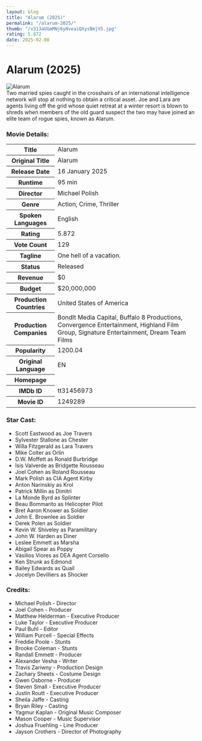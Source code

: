```yaml
---
layout: blog
title: "Alarum (2025)"
permalink: "/alarum-2025/"
thumb: "/v313aUGmMNj6yNveaiQXysBmjVS.jpg"
rating: 5.872
date: 2025-02-08
---
```

<h1 class="title">Alarum (2025)</h1><div class="poster"><img src="{{ site.imglink }}/v313aUGmMNj6yNveaiQXysBmjVS.jpg" alt="Alarum" class="img-fluid rounded"/></div><div class="plot">Two married spies caught in the crosshairs of an international intelligence network will stop at nothing to obtain a critical asset. Joe and Lara are agents living off the grid whose quiet retreat at a winter resort is blown to shreds when members of the old guard suspect the two may have joined an elite team of rogue spies, known as Alarum.</div><h3>Movie Details:</h3><table class="table table-bordered details"><tr><th>Title</th><td>Alarum</td></tr><tr><th>Original Title</th><td>Alarum</td></tr><tr><th>Release Date</th><td>16 January 2025</td></tr><tr><th>Runtime</th><td>95 min</td></tr><tr><th>Director</th><td>Michael Polish</td></tr><tr><th>Genre</th><td>Action, Crime, Thriller</td></tr><tr><th>Spoken Languages</th><td>English</td></tr><tr><th>Rating</th><td>5.872</td></tr><tr><th>Vote Count</th><td>129</td></tr><tr><th>Tagline</th><td>One hell of a vacation.</td></tr><tr><th>Status</th><td>Released</td></tr><tr><th>Revenue</th><td>$0</td></tr><tr><th>Budget</th><td>$20,000,000</td></tr><tr><th>Production Countries</th><td>United States of America</td></tr><tr><th>Production Companies</th><td>BondIt Media Capital, Buffalo 8 Productions, Convergence Entertainment, Highland Film Group, Signature Entertainment, Dream Team Films</td></tr><tr><th>Popularity</th><td>1200.04</td></tr><tr><th>Original Language</th><td>EN</td></tr><tr><th>Homepage</th><td>   </td></tr><tr><th>IMDb ID</th><td>tt31456973</td></tr><tr><th>Movie ID</th><td>1249289</td></tr></table><h3>Star Cast:</h3><ul class="list-group cast"><li>Scott Eastwood as Joe Travers</li><li>Sylvester Stallone as Chester</li><li>Willa Fitzgerald as Lara Travers</li><li>Mike Colter as Orlin</li><li>D.W. Moffett as Ronald Burbridge</li><li>Isis Valverde as Bridgette Rousseau</li><li>Joel Cohen as Roland Rousseau</li><li>Mark Polish as CIA Agent Kirby</li><li>Anton Narinskiy as Krol</li><li>Patrick Millin as Dimitri</li><li>La Monde Byrd as Splinter</li><li>Beau Bommarito as Helicopter Pilot</li><li>Bret Aaron Knower as Soldier</li><li>John E. Brownlee as Soldier</li><li>Derek Polen as Soldier</li><li>Kevin W. Shiveley as Paramilitary</li><li>John W. Harden as Diner</li><li>Leslee Emmett as Marsha</li><li>Abigail Spear as Poppy</li><li>Vasilios Viores as DEA Agent Corsello</li><li>Ken Strunk as Edmond</li><li>Bailey Edwards as Quail</li><li>Jocelyn Devilliers as Shocker</li></ul><h3>Credits:</h3><ul class="list-group crew"><li>Michael Polish - Director</li><li>Joel Cohen - Producer</li><li>Matthew Helderman - Executive Producer</li><li>Luke Taylor - Executive Producer</li><li>Paul Buhl - Editor</li><li>William Purcell - Special Effects</li><li>Freddie Poole - Stunts</li><li>Brooke Coleman - Stunts</li><li>Randall Emmett - Producer</li><li>Alexander Vesha - Writer</li><li>Travis Zariwny - Production Design</li><li>Zachary Sheets - Costume Design</li><li>Gwen Osborne - Producer</li><li>Steven Small - Executive Producer</li><li>Justin Routt - Executive Producer</li><li>Sheila Jaffe - Casting</li><li>Bryan Riley - Casting</li><li>Yagmur Kaplan - Original Music Composer</li><li>Mason Cooper - Music Supervisor</li><li>Joshua Fruehling - Line Producer</li><li>Jayson Crothers - Director of Photography</li></ul>